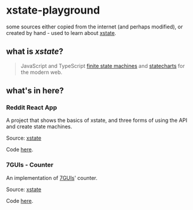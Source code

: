 # xstate-playground

some sources either copied from the internet (and perhaps modified), or created by hand - used to learn about [xstate](https://xstate.js.org/).

## what is _xstate_?

> JavaScript and TypeScript [finite state machines](https://en.wikipedia.org/wiki/Finite-state_machine) and [statecharts](https://pdf.sciencedirectassets.com/271600/1-s2.0-S0167642300X00603/1-s2.0-0167642387900359/main.pdf?X-Amz-Security-Token=IQoJb3JpZ2luX2VjECgaCXVzLWVhc3QtMSJIMEYCIQDfy31jwxnIHsOgzN3iUCcw%2BV9Vg%2BecyfxdaWSPpUll2AIhAPTM9%2FFZSoV%2FvBtpiwjTKVAnRhDIOMNEIcW2wPI57qt4KrQDCHEQAxoMMDU5MDAzNTQ2ODY1IgwxwIxShR3ae9AmbPIqkQNZfQYPhepOYsgHl5EVBnZWU22gRK%2Bkd6e2Hy0SjNcNwkTfkvWWcIUSQw01%2FJe4punnnb5oq%2FS%2FbbmEz5LzYgzqU3fkPktRCgK9uA4SiDAQxBFohOppIQkae%2FABBW1%2F7mG8WYOEknP3NLd7KHBlSL%2F9lE%2BORiQGqtyQreAr%2BTsn5jML%2F16RXqI%2Bdg%2F4NMGlFta0KNKL0d1Nr1%2FpaPrIZqznZKWV%2BfVCMJQRiVycL97YuKn187hdkmv0lUFDc6v9ExXYU80K9s21Yas2XPrPml0x6gTth5ULEuY%2BdtSSjmwav7A6BrFFUT64oglb4oBgfSRWAP87nVuXby3yL6H7RuUJ5DcAB8gvOaT7Mw0yTFiFy9kgh3%2BtVCSeFnQGLPLxEQhLoWD2WKLd1v3TijXZnZTmEUYQhVz5W6anyVsy2q1%2FDggW%2FC%2FjIe2K0YpKDzlW%2Bi98yBD8XYAt2gN6L%2FvCGopleq%2FyJj0I7BubSmYKMoGKkg7weigtXoZtth7Z%2BcJRziNRH806RRjZJqetfD6PbEfRZTCVsYuDBjrqARxF99sK5wN1dWLIhU3OcnNiwCqmODfi%2F2fPxmQ%2FLblHzduAKUqIfKSgW%2FGgxEr4kq5KX%2BMYLRb7Z4MEZmxGretX8%2F%2B6uYIoAcJiytZVWpbjDGFh%2Bi2iMmAs2kXfx%2FPI1CwQhliOx86ZWl08M95m5VBQ64X8BFOu8xAos12a7fm0a6Ah5HgnAUGBKV3r6h6Hh3WQ2nHjN6Jc6GT%2F72AOPIluefM1giZkGqx1BEeljQeKi0dhQLBpZ2ysU13L5J60QbMT4IMpLr9r6y%2FXqYzUKwgvigaP6TUJFL%2BO2wV%2F0k%2FR5k3dh3tyzRhRwA%3D%3D&X-Amz-Algorithm=AWS4-HMAC-SHA256&X-Amz-Date=20210330T081956Z&X-Amz-SignedHeaders=host&X-Amz-Expires=300&X-Amz-Credential=ASIAQ3PHCVTYQYLHBPVI%2F20210330%2Fus-east-1%2Fs3%2Faws4_request&X-Amz-Signature=0dac7c37505b8daf37ac73007ebd214d5203c98a8ff96bc34b02e814ee447e77&hash=1e8690c1d74f173fb8091ba66852a11971c8c2c5e73a9ab93bb515729c246159&host=68042c943591013ac2b2430a89b270f6af2c76d8dfd086a07176afe7c76c2c61&pii=0167642387900359&tid=spdf-a2e5f642-842a-4bcb-bfbe-d8e46806c6ff&sid=f3744aa07e84774561687090f468398748d7gxrqb&type=client) for the modern web.

## what's in here?

### Reddit React App

A project that shows the basics of xstate, and three forms of using the API and create state machines.

Source: [xstate](https://xstate.js.org/docs/tutorials/reddit.html)

Code [here](./reddit-react-app).

### 7GUIs - Counter

An implementation of [7GUIs]' counter.

Source: [xstate](https://xstate.js.org/docs/tutorials/7guis/counter.html#modeling)

Code [here](./7guis-1-counter).

[7guis]: https://eugenkiss.github.io/7guis/


